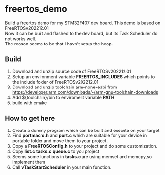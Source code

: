 # freertos_demo

Build a freertos demo for my STM32F407 dev board. 
This demo is based on FreeRTOSv202212.01    
Now it can be built and flashed to the dev board, but its Task Scheduler do not works well.     
The reason seems to be that I havn't setup the heap.        

## Build
1. Download and unzip source code of FreeRTOSv202212.01
2. Setup an environment variable **FREERTOS_INCLUDES** which points to the include folder of FreeRTOSv202212.01
3. Download and unzip toolchain arm-none-eabi from https://developer.arm.com/downloads/-/arm-gnu-toolchain-downloads
4. Add ${toolchain}/bin to enviroment variable **PATH**
5. build with cmake

## How to get here
1. Create a dummy program which can be built and execute on your target
2. Find **portmacro.h** and **port.c** which are suitable for your device in portable folder and move them to your project.
3. Copy a **FreeRTOSConfig.h** to your project and do some customization.
4. Copy **list.c** **tasks.c** **queue.c** to you project
5. Seems some functions in **tasks.c** are using memset and memcpy,so implement them
6. Call **vTaskStartScheduler** in your main function.